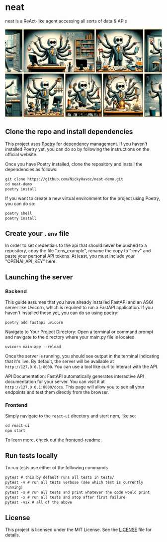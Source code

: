 # neat

neat is a ReAct-like agent accessing all sorts of data & APIs

![In case you were wondering how the agent does this.](https://github.com/NickyHavoc/neat-demo/blob/main/neat_ai_assistant.png)

## Clone the repo and install dependencies

This project uses [Poetry](https://python-poetry.org/) for dependency management. If you haven't installed Poetry yet, you can do so by following the instructions on the official website.

Once you have Poetry installed, clone the repository and install the dependencies as follows:

```console
git clone https://github.com/NickyHavoc/neat-demo.git
cd neat-demo
poetry install
```

If you want to create a new virtual environment for the project using Poetry, you can do so:

``` console
poetry shell
poetry install
```

## Create your `.env` file

In order to set credentials to the api that should never be pushed to a repository, copy the file ".env_example", rename the copy to ".env" and paste your personal API tokens.
At least, you must include your "OPENAI_API_KEY" here.

## Launching the server

### Backend

This guide assumes that you have already installed FastAPI and an ASGI server like Uvicorn, which is required to run a FastAPI application.
If you haven't installed these yet, you can do so using poetry:

``` console
poetry add fastapi uvicorn
```

Navigate to Your Project Directory:
Open a terminal or command prompt and navigate to the directory where your main.py file is located.

``` console
uvicorn main:app --reload
```

Once the server is running, you should see output in the terminal indicating that it's live.
By default, the server will be available at `http://127.0.0.1:8000`.
You can use a tool like curl to interact with the API.

API Documentation:
FastAPI automatically generates interactive API documentation for your server.
You can visit it at `http://127.0.0.1:8000/docs`.
This page will allow you to see all your endpoints and test them directly from the browser.

### Frontend

Simply navigate to the `react-ui` directory and start npm, like so:

``` console
cd react-ui
npm start
```

To learn more, check out the [frontend-readme](https://github.com/NickyHavoc/neat-demo/blob/main/react-ui/README.md).

## Run tests locally

To run tests use either of the following commands

```console
pytest # this by default runs all tests in tests/
pytest -v # run all tests verbose (see which test is currently running)
pytest -s # run all tests and print whatever the code would print
pytest -x # run all tests and stop after first failure
pytest -vsx # all of the above
```

## License

This project is licensed under the MIT License. See the [LICENSE](LICENSE) file for details.
